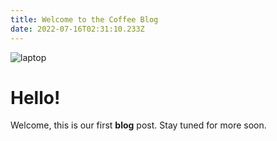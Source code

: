 ```yaml
---
title: Welcome to the Coffee Blog
date: 2022-07-16T02:31:10.233Z
---
```

![laptop](/img/home-office.jpg "nice laptop")

# Hello!

Welcome, this is our first **blog** post. Stay tuned for more soon.
